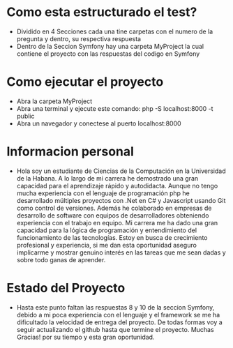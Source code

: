 # Como esta estructurado el test?

- Dividido en 4 Secciones cada una tine carpetas con el numero de la pregunta y dentro, su respectiva respuesta
- Dentro de la Seccion Symfony hay una carpeta MyProject la cual contiene el proyecto con las respuestas del codigo en Symfony

# Como ejecutar el proyecto

- Abra la carpeta MyProject
- Abra una terminal y ejecute este comando: php -S localhost:8000 -t public
- Abra un navegador y conectese al puerto localhost:8000

# Informacion personal

- Hola soy un estudiante de Ciencias de la Computación en la Universidad de la Habana.
  A lo largo de mi carrera he demostrado una gran capacidad para el aprendizaje rápido y autodidacta.
  Aunque no tengo mucha experiencia con el lenguaje de programación php he desarrollado múltiples proyectos con .Net en C# y Javascript usando Git como control de versiones. Además he colaborado en empresas de desarrollo de software con equipos de desarrolladores obteniendo experiencia con el trabajo en equipo.
  Mi carrera me ha dado una gran capacidad para la lógica de programación y entendimiento del funcionamiento de las tecnologías.
  Estoy en busca de crecimiento profesional y experiencia, si me dan esta oportunidad aseguro implicarme y mostrar genuino interés en las tareas que me sean dadas y sobre todo ganas de aprender.

# Estado del Proyecto

- Hasta este punto faltan las respuestas 8 y 10 de la seccion Symfony, debido a mi poca experiencia con el lenguaje y el framework se me ha dificultado la velocidad de entrega del proyecto. De todas formas voy a seguir actualizando el github hasta que termine el proyecto. Muchas Gracias! por su tiempo y esta gran oportunidad.
